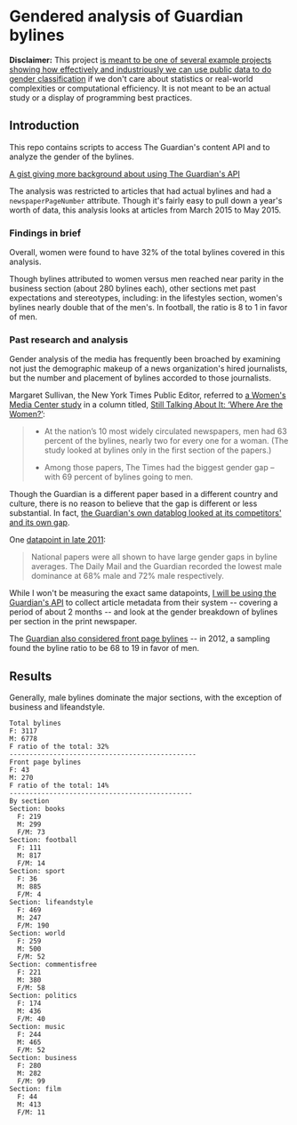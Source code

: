 
# Gendered analysis of Guardian bylines

__Disclaimer:__ This project [is meant to be one of several example projects showing how effectively and industriously we can use public data to do gender classification](http://www.compciv.org/assignments/projects/gender-detector-data/) if we don't care about statistics or real-world complexities or computational efficiency. It is not meant to be an actual study or a display of programming best practices.

## Introduction

This repo contains scripts to access The Guardian's content API and to analyze the gender of the bylines.

[A gist giving more background about using The Guardian's API](https://gist.github.com/dannguyen/c9cb220093ee4c12b840)

The analysis was restricted to articles that had actual bylines and had a `newspaperPageNumber` attribute. Though it's fairly easy to pull down a year's worth of data, this analysis looks at articles from March 2015 to May 2015.

### Findings in brief

Overall, women were found to have 32% of the total bylines covered in this analysis.

Though bylines attributed to women versus men reached near parity in the business section (about 280 bylines each), other sections met past expectations and stereotypes, including: in the lifestyles section, women's bylines nearly double that of the men's. In football, the ratio is 8 to 1 in favor of men.



### Past research and analysis

Gender analysis of the media has frequently been broached by examining not just the demographic makeup of a news organization's hired journalists, but the number and placement of bylines accorded to those journalists.

Margaret Sullivan, the New York Times Public Editor, referred to [a Women's Media Center study](http://wmc.3cdn.net/2e85f9517dc2bf164e_htm62xgan.pdf) in a column titled, [Still Talking About It: ‘Where Are the Women?’](http://publiceditor.blogs.nytimes.com/2014/05/12/still-talking-about-it-where-are-the-women):

> * At the nation’s 10 most widely circulated newspapers, men had 63 percent of the bylines, nearly two for every one for a woman. (The study looked at bylines only in the first section of the papers.)
>
> * Among those papers, The Times had the biggest gender gap – with 69 percent of bylines going to men.

Though the Guardian is a different paper based in a different country and culture, there is no reason to believe that the gap is different or less substantial. In fact, [the Guardian's own datablog looked at its competitors' and its own gap](http://www.theguardian.com/news/datablog/2012/sep/07/gender-media-best-data-available).

One [datapoint in late 2011](http://www.theguardian.com/news/datablog/2011/dec/06/women-representation-media): 

> National papers were all shown to have large gender gaps in byline averages. The Daily Mail and the Guardian recorded the lowest male dominance at 68% male and 72% male respectively.
> 

While I won't be measuring the exact same datapoints, [I will be using the Guardian's API](https://gist.github.com/dannguyen/c9cb220093ee4c12b840) to collect article metadata from their system -- covering a period of about 2 months -- and look at the gender breakdown of bylines per section in the print newspaper.

The [Guardian also considered front page bylines](http://www.theguardian.com/news/datablog/2012/oct/15/women-newspapers-front-pages) -- in 2012, a sampling found the byline ratio to be 68 to 19 in favor of men.


## Results

Generally, male bylines dominate the major sections, with the exception of business and lifeandstyle.

```
Total bylines
F: 3117
M: 6778
F ratio of the total: 32%
-----------------------------------------------
Front page bylines
F: 43
M: 270
F ratio of the total: 14%
----------------------------------------------
By section
Section: books
  F: 219
  M: 299
  F/M: 73
Section: football
  F: 111
  M: 817
  F/M: 14
Section: sport
  F: 36
  M: 885
  F/M: 4
Section: lifeandstyle
  F: 469
  M: 247
  F/M: 190
Section: world
  F: 259
  M: 500
  F/M: 52
Section: commentisfree
  F: 221
  M: 380
  F/M: 58
Section: politics
  F: 174
  M: 436
  F/M: 40
Section: music
  F: 244
  M: 465
  F/M: 52
Section: business
  F: 280
  M: 282
  F/M: 99
Section: film
  F: 44
  M: 413
  F/M: 11
```
